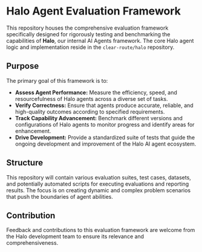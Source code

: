 # Halo Agent Evaluation Framework

This repository houses the comprehensive evaluation framework specifically designed for rigorously testing and benchmarking the capabilities of **Halo**, our internal AI Agents framework. The core Halo agent logic and implementation reside in the `clear-route/halo` repository.

## Purpose

The primary goal of this framework is to:
*   **Assess Agent Performance:** Measure the efficiency, speed, and resourcefulness of Halo agents across a diverse set of tasks.
*   **Verify Correctness:** Ensure that agents produce accurate, reliable, and high-quality outcomes according to specified requirements.
*   **Track Capability Advancement:** Benchmark different versions and configurations of Halo agents to monitor progress and identify areas for enhancement.
*   **Drive Development:** Provide a standardized suite of tests that guide the ongoing development and improvement of the Halo AI agent ecosystem.

## Structure

This repository will contain various evaluation suites, test cases, datasets, and potentially automated scripts for executing evaluations and reporting results. The focus is on creating dynamic and complex problem scenarios that push the boundaries of agent abilities.

## Contribution

Feedback and contributions to this evaluation framework are welcome from the Halo development team to ensure its relevance and comprehensiveness.